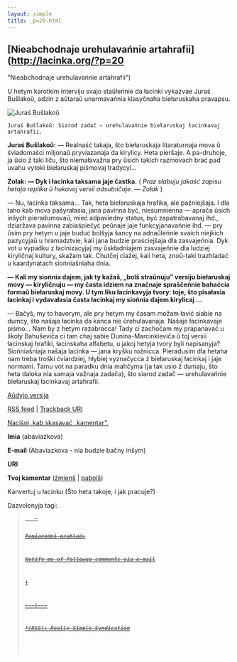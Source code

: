 ```yaml
---
layout: simple
title: _p=20.html 
---
```






## [Nieabchodnaje urehulavańnie artahrafii](http://lacinka.org/?p=20
"Nieabchodnaje urehulavańnie artahrafii")

U hetym karotkim interviju svajo staŭleńnie da łacinki vykazvae Juraś
Bušlakoŭ, adzin z aŭtaraŭ unarmavańnia klasyčnaha biełaruskaha pravapsu.

![Juraś
Bušlakoŭ](http://lacinka.org/images/stories/Ludzi/jaryla_pralacinku.jpg)

    Juraś Bušlakoŭ: Siarod zadač — urehulavańnie biełaruskaj łacinkavaj artahrafii.

**Juraś Bušlakoŭ:** — Realnaść takaja, što biełaruskaja litaraturnaja mova ŭ
śviadomaści miljonaŭ pryviazanaja da kirylicy. Heta pieršaje. A pa-druhoje, ja
ŭsio ž taki liču, što niemałavažna pry ŭsich takich razmovach brać pad uvahu
vytoki biełaruskaj piśmovaj tradycyi…

**Zołak: — Dyk i łacinka taksama jaje častka.** ( _Praz słabuju jakaść zapisu
hetaja replika ŭ hukavoj versii adsutničaje. — Zołak_ )

— Nu, łacinka taksama… Tak, heta biełaruskaja hrafika, ale paźniejšaja. I dla
taho kab mova pašyrałasia, jana pavinna być, niesumnienna — aprača ŭsich
inšych pieradumovaŭ, mieć adpaviedny status, być zapatrabavanaj ihd.,
dziaržava pavinna zabiaśpiečyć peŭnaje jaje funkcyjanavańnie ihd. — pry ŭsim
pry hetym u jaje buduć bolšyja šancy na adnaŭleńnie svaich niejkich pazycyjaŭ
u hramadztvie, kali jana budzie praściejšaja dla zasvajeńnia. Dyk vot u
vypadku z łacinizacyjaj my ŭskładniajem zasvajeńnie dla ludziej kiryličnaj
kultury, skažam tak. Chutčej ciažej, kali heta, znoŭ-taki trazhladać u
kaardynatach siońniašniaha dnia.

**— Kali my siońnia dajem, jak ty kažaš, „bolš straŭnuju” versiju biełaruskaj
movy — kiryličnuju — my časta idziem na značnaje spraščeńnie bahaćcia formaŭ
biełaruskaj movy. U tym liku łacinkavyja tvory: toje, što pisałasia łacinkaj i
vydavałasia časta łacinkaj my siońnia dajem kirylicaj …**

— Bačyš, my to havorym, ale pry hetym my časam možam łavić siabie na dumcy,
što našaja łacinka da kanca nie ŭrehulavanaja. Našaje łacinkavaje piśmo… Nam
by z hetym razabracca! Tady ci zachočam my prapanavać u škoły Bahuševiča ci
tam chaj sabie Dunina-Marcinkieviča ŭ toj versii łacinskaj hrafiki, łacinskaha
alfabetu, u jakoj hetyja tvory byli napisanyja? Siońniašniaja našaja lacinka —
jana kryšku roźnicca. Pieradusim dla hetaha nam treba troški ćviardziej,
hłybiej vyznačycca ź biełaruskaj łacinkaj i jaje normami. Tamu vot na paradku
dnia mahčyma (ja tak usio ž dumaju, što heta daloka nia samaja važnaja
zadača), što siarod zadač — urehulavańnie biełaruskaj łacinkavaj artahrafii.

[Aŭdyjo versija](http://www.lacinka.org/fajly/ludzi_pra_lacinku/buslakou.m3u)

[RSS feed](http://lacinka.org/?feed=rss2&p=20) | [Trackback
URI](http://lacinka.org/wp-trackback.php?p=20)

[ Naciśni, kab skasavać „kamentar”. ](javascript:reRoot\(\))

**Imia** (abaviazkova)

**E-mail** (Abaviazkova - nia budzie bačny inšym)

**URI**

**Tvoj kamentar** ([źmienš](javascript:changeCommentSize\(-80\);) |
[pabolš](javascript:changeCommentSize\(80\)))

 Kanvertuj u łacinku (Što heta takoje, i jak pracuje?)

Dazvolenyja tagi: <a href="" title=""> <abbr title=""> <acronym title=""> <b>
<blockquote cite=""> <code> <em> <i> <strike> <strong>

Papiaredni prahlad:

Notify me of followup comments via e-mail


|

 
  
  
---|---  
  







 



  *[RSS]: Really Simple Syndication


